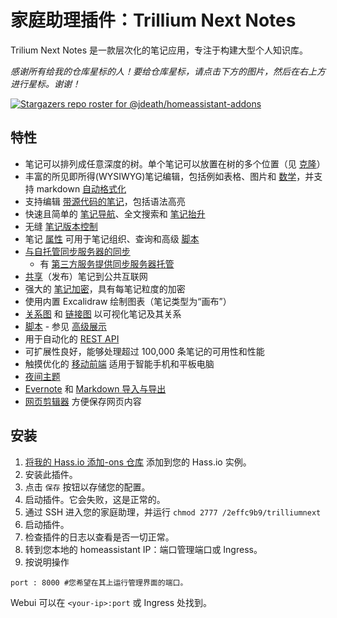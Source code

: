 # 家庭助理插件：Trillium Next Notes
Trilium Next Notes 是一款层次化的笔记应用，专注于构建大型个人知识库。

_感谢所有给我的仓库星标的人！要给仓库星标，请点击下方的图片，然后在右上方进行星标。谢谢！_

[![Stargazers repo roster for @jdeath/homeassistant-addons](https://reporoster.com/stars/jdeath/homeassistant-addons)](https://github.com/jdeath/homeassistant-addons/stargazers)

## 特性

* 笔记可以排列成任意深度的树。单个笔记可以放置在树的多个位置（见 [克隆](https://triliumnext.github.io/Docs/Wiki/cloning-notes)）
* 丰富的所见即所得(WYSIWYG)笔记编辑，包括例如表格、图片和 [数学](https://triliumnext.github.io/Docs/Wiki/text-notes)，并支持 markdown [自动格式化](https://triliumnext.github.io/Docs/Wiki/text-notes#autoformat)
* 支持编辑 [带源代码的笔记](https://triliumnext.github.io/Docs/Wiki/code-notes)，包括语法高亮
* 快速且简单的 [笔记导航](https://triliumnext.github.io/Docs/Wiki/note-navigation)、全文搜索和 [笔记抬升](https://triliumnext.github.io/Docs/Wiki/note-hoisting)
* 无缝 [笔记版本控制](https://triliumnext.github.io/Docs/Wiki/note-revisions)
* 笔记 [属性](https://triliumnext.github.io/Docs/Wiki/attributes) 可用于笔记组织、查询和高级 [脚本](https://triliumnext.github.io/Docs/Wiki/scripts)
* [与自托管同步服务器的同步](https://triliumnext.github.io/Docs/Wiki/synchronization)
  * 有 [第三方服务提供同步服务器托管](https://trilium.cc/paid-hosting)
* [共享](https://triliumnext.github.io/Docs/Wiki/sharing)（发布）笔记到公共互联网
* 强大的 [笔记加密](https://triliumnext.github.io/Docs/Wiki/protected-notes)，具有每笔记粒度的加密
* 使用内置 Excalidraw 绘制图表（笔记类型为“画布”）
* [关系图](https://triliumnext.github.io/Docs/Wiki/relation-map) 和 [链接图](https://triliumnext.github.io/Docs/Wiki/link-map) 以可视化笔记及其关系
* [脚本](https://triliumnext.github.io/Docs/Wiki/scripts) - 参见 [高级展示](https://triliumnext.github.io/Docs/Wiki/advanced-showcases)
* 用于自动化的 [REST API](https://triliumnext.github.io/Docs/Wiki/etapi)
* 可扩展性良好，能够处理超过 100,000 条笔记的可用性和性能
* 触摸优化的 [移动前端](https://triliumnext.github.io/Docs/Wiki/mobile-frontend) 适用于智能手机和平板电脑
* [夜间主题](https://triliumnext.github.io/Docs/Wiki/themes)
* [Evernote](https://triliumnext.github.io/Docs/Wiki/evernote-import) 和 [Markdown 导入与导出](https://triliumnext.github.io/Docs/Wiki/markdown)
* [网页剪辑器](https://triliumnext.github.io/Docs/Wiki/web-clipper) 方便保存网页内容


## 安装

1. [将我的 Hass.io 添加-ons 仓库][repository] 添加到您的 Hass.io 实例。
1. 安装此插件。
1. 点击 `保存` 按钮以存储您的配置。
1. 启动插件。它会失败，这是正常的。
1. 通过 SSH 进入您的家庭助理，并运行 `chmod 2777 /2effc9b9/trilliumnext`
1. 启动插件。
1. 检查插件的日志以查看是否一切正常。
1. 转到您本地的 homeassistant IP：端口管理端口或 Ingress。
1. 按说明操作

```
port : 8000 #您希望在其上运行管理界面的端口。
```

Webui 可以在 `<your-ip>:port` 或 Ingress 处找到。

[repository]: https://github.com/jdeath/homeassistant-addons